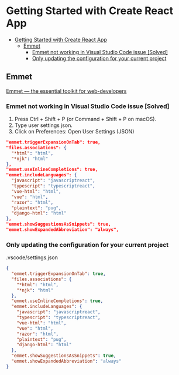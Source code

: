 # Getting Started with Create React App

- [Getting Started with Create React App](#getting-started-with-create-react-app)
  - [Emmet](#emmet)
    - [Emmet not working in Visual Studio Code issue \[Solved\]](#emmet-not-working-in-visual-studio-code-issue-solved)
    - [Only updating the configuration for your current project](#only-updating-the-configuration-for-your-current-project)

## Emmet

[Emmet — the essential toolkit for web-developers](https://github.com/mehradi-github/ref-landingpage-photography#emmet--the-essential-toolkit-for-web-developers)

### Emmet not working in Visual Studio Code issue [Solved]

1. Press Ctrl + Shift + P (or Command + Shift + P on macOS).
2. Type user settings json.
3. Click on Preferences: Open User Settings (JSON)

```json
"emmet.triggerExpansionOnTab": true,
"files.associations": {
  "*html": "html",
  "*njk": "html"
},
"emmet.useInlineCompletions": true,
"emmet.includeLanguages": {
  "javascript": "javascriptreact",
  "typescript": "typescriptreact",
  "vue-html": "html",
  "vue": "html",
  "razor": "html",
  "plaintext": "pug",
  "django-html": "html"
},
"emmet.showSuggestionsAsSnippets": true,
"emmet.showExpandedAbbreviation": "always",

```

### Only updating the configuration for your current project

.vscode/settings.json

```json
{
  "emmet.triggerExpansionOnTab": true,
  "files.associations": {
    "*html": "html",
    "*njk": "html"
  },
  "emmet.useInlineCompletions": true,
  "emmet.includeLanguages": {
    "javascript": "javascriptreact",
    "typescript": "typescriptreact",
    "vue-html": "html",
    "vue": "html",
    "razor": "html",
    "plaintext": "pug",
    "django-html": "html"
  },
  "emmet.showSuggestionsAsSnippets": true,
  "emmet.showExpandedAbbreviation": "always"
}
```
